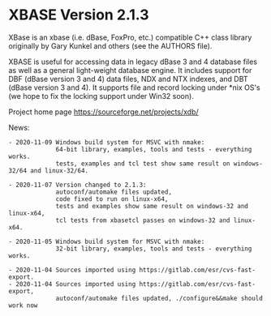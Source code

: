 # XBASE Version 2.1.3

XBase is an xbase (i.e. dBase, FoxPro, etc.) compatible C++ class library 
originally by Gary Kunkel and others (see the AUTHORS file).

XBASE is useful for accessing data in legacy dBase 3 and 4 database files as
well as a general light-weight database engine.  It includes support for
DBF (dBase version 3 and 4) data files, NDX and NTX indexes, and DBT 
(dBase version 3 and 4).  It supports file and record locking under *nix
OS's (we hope to fix the locking support under Win32 soon).

Project home page https://sourceforge.net/projects/xdb/

News:

    - 2020-11-09 Windows build system for MSVC with nmake:
                 64-bit library, examples, tools and tests - everything works.
                 tests, examples and tcl test show same result on windows-32/64 and linux-32/64.

    - 2020-11-07 Version changed to 2.1.3:
                 autoconf/automake files updated,
                 code fixed to run on linux-x64, 
                 tests and examples show same result on windows-32 and linux-x64,
                 tcl tests from xbasetcl passes on windows-32 and linux-x64.

    - 2020-11-05 Windows build system for MSVC with nmake:
                 32-bit library, examples, tools and tests - everything works.
                 
    - 2020-11-04 Sources imported using https://gitlab.com/esr/cvs-fast-export.
    - 2020-11-04 Sources imported using https://gitlab.com/esr/cvs-fast-export,
                 autoconf/automake files updated, ./configure&&make should work now
